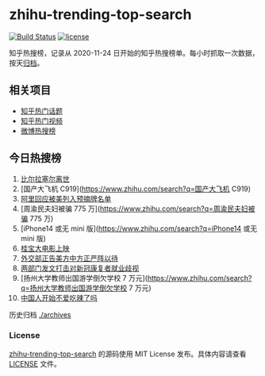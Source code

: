 # zhihu-trending-top-search

[![Build Status](https://github.com/justjavac/zhihu-trending-top-search/workflows/ci/badge.svg?branch=main)](https://github.com/justjavac/zhihu-trending-top-search/actions)
[![license](https://img.shields.io/github/license/justjavac/zhihu-trending-top-search)](https://github.com/justjavac/zhihu-trending-top-search/blob/main/LICENSE)

知乎热搜榜，记录从 2020-11-24 日开始的知乎热搜榜单。每小时抓取一次数据，按天[归档](./archives)。

## 相关项目

- [知乎热门话题](https://github.com/justjavac/zhihu-trending-hot-questions)
- [知乎热门视频](https://github.com/justjavac/zhihu-trending-hot-video)
- [微博热搜榜](https://github.com/justjavac/weibo-trending-hot-search)

## 今日热搜榜

<!-- BEGIN -->
<!-- 最后更新时间 Tue Aug 02 2022 01:18:20 GMT+0800 (China Standard Time) -->

1. [比尔拉塞尔离世](https://www.zhihu.com/search?q=比尔拉塞尔离世)
1. [国产大飞机 C919](https://www.zhihu.com/search?q=国产大飞机 C919)
1. [阿里回应被美列入预摘牌名单](https://www.zhihu.com/search?q=阿里回应被美列入预摘牌名单)
1. [周渝民夫妇被骗 775 万](https://www.zhihu.com/search?q=周渝民夫妇被骗 775 万)
1. [iPhone14 或无 mini 版](https://www.zhihu.com/search?q=iPhone14 或无 mini 版)
1. [桂宝大电影上映](https://www.zhihu.com/search?q=桂宝大电影上映)
1. [外交部正告美方中方正严阵以待](https://www.zhihu.com/search?q=外交部正告美方中方正严阵以待)
1. [两部门发文打击对新冠康复者就业歧视](https://www.zhihu.com/search?q=两部门发文打击对新冠康复者就业歧视)
1. [扬州大学教师出国游学倒欠学校 7 万元](https://www.zhihu.com/search?q=扬州大学教师出国游学倒欠学校 7 万元)
1. [中国人开始不爱吃辣了吗](https://www.zhihu.com/search?q=中国人开始不爱吃辣了吗)

<!-- END -->

历史归档 [./archives](./archives)

### License

[zhihu-trending-top-search](https://github.com/justjavac/zhihu-trending-top-search)
的源码使用 MIT License 发布。具体内容请查看 [LICENSE](./LICENSE) 文件。
